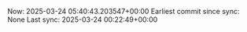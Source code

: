 Now: 2025-03-24 05:40:43.203547+00:00 Earliest commit since sync: None Last sync: 2025-03-24 00:22:49+00:00
